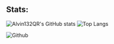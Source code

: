 ## Stats:
![Alvin132QR's GitHub stats](https://github-readme-stats.vercel.app/api?username=Alvin132QR&show_icons=true&theme=react)
![Top Langs](https://github-readme-stats.vercel.app/api/top-langs/?username=Alvin132QR&layout=compact&theme=react)

![Github](https://github.com/alvinqid)
